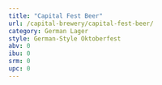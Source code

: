 ```yaml
---
title: "Capital Fest Beer"
url: /capital-brewery/capital-fest-beer/
category: German Lager
style: German-Style Oktoberfest
abv: 0
ibu: 0
srm: 0
upc: 0
---
```


